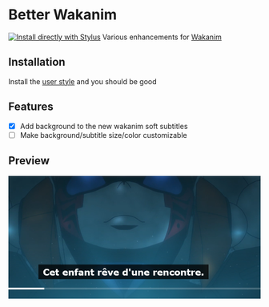 # Better Wakanim
[![Install directly with Stylus](https://img.shields.io/badge/Install%20directly%20with-Stylus-00adad.svg)](https://github.com/Heyoxe/betterwakanim/raw/master/wakanim.user.css)
Various enhancements for [Wakanim](https://www.wakanim.tv/)

## Installation
Install the [user style](https://userstyles.world/style/2702/wakanim-subtitles-background) and you should be good

## Features
- [x] Add background to the new wakanim soft subtitles
- [ ] Make background/subtitle size/color customizable

## Preview
![Preview](preview.png)
